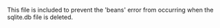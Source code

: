 This file is included to prevent the 'beans' error from occurring when the sqlite.db file is deleted.